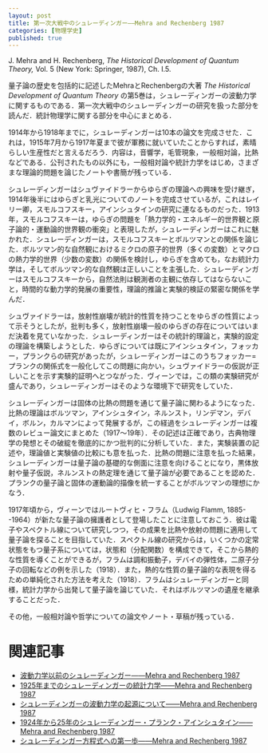 ```yaml
---
layout: post
title: 第一次大戦中のシュレーディンガー——Mehra and Rechenberg 1987
categories: [物理学史]
published: true
---
```


J. Mehra and H. Rechenberg, _The Historical Development of Quantum Theory,_ Vol. 5 (New York: Springer, 1987), Ch. I.5.

量子論の歴史を包括的に記述したMehraとRechenbergの大著 _The Historical Development of Quantum Theory_ の第5巻は，シュレーディンガーの波動力学に関するものである．第一次大戦中のシュレーディンガーの研究を扱った部分を読んだ．統計物理学に関する部分を中心にまとめる．

1914年から1918年までに，シュレーディンガーは10本の論文を完成させた．これは，1915年7月から1917年夏まで彼が軍務に就いていたことからすれば，素晴らしい生産性だと言えるだろう．内容は，音響学，毛管現象，一般相対論，比熱などである．公刊されたもの以外にも，一般相対論や統計力学をはじめ，さまざまな理論的問題を論じたノートや書簡が残っている．

シュレーディンガーはシュヴァイドラーからゆらぎの理論への興味を受け継ぎ，1914年後半にはゆらぎと乳光についてのノートを完成させているが，これはレイリー卿，スモルコフスキー，アインシュタインの研究に連なるものだった．1913年，スモルコフスキーは，ゆらぎの問題を「熱力学的・エネルギー的世界観と原子論的・運動論的世界観の衝突」と表現したが，シュレーディンガーはこれに魅かれた．シュレーディンガーは，スモルコフスキーとボルツマンとの関係を論じた．ボルツマン的な自然観におけるミクロの原子的世界（多くの変数）とマクロの熱力学的世界（少数の変数）の関係を検討し，ゆらぎを含めても，なお統計力学は，そしてボルツマン的な自然観は正しいことを主張した．シュレーディンガーはスモルコフスキーから，自然法則は観測者の主観に依存してはならないこと，時間的な動力学的発展の重要性，理論的推論と実験的検証の緊密な関係を学んだ．

<!--
統計的データの評価について．ブラウン運動においては，観測値の集合は固定された時間間隔における所与の粒子の空間変位ではなく，その粒子が所与の距離を進むのにかかる時間間隔からなるのであるから，観測されるゆらぎは通常の誤差分布には従わないことを注意しつつ，正しいゆらぎの式を導出した．これは好意的に迎えられ，特にスモルコフスキーが認めるところとなった．また，1918年3月には，軍務に就きながら，スモルコフスキーがエマルジョンを扱うときに用いたある統計的関係を検討し，Podjedがそれをロシアのある地域における女児の誕生率について適用したことを批判した．
-->

シュヴァイドラーは，放射性崩壊が統計的性質を持つことをゆらぎの性質によって示そうとしたが，批判も多く，放射性崩壊一般のゆらぎの存在についてはいまだ決着を見ていなかった．シュレーディンガーはその統計的理論と，実験的設定の理論を構築しようとした．ゆらぎについては既にアインシュタイン，フォッカー，プランクらの研究があったが，シュレーディンガーはこのうちフォッカー=プランクの関係式を一般化してこの問題に向かい，シュヴァイドラーの仮説が正しいことを示す実験的証明へとつながった．ヴィーンでは，この類の実験研究が盛んであり，シュレーディンガーはそのような環境下で研究をしていた．

シュレーディンガーは固体の比熱の問題を通じて量子論に関わるようになった．比熱の理論はボルツマン，アインシュタイン，ネルンスト，リンデマン，デバイ，ボルン，カルマンによって発展するが，この経過をシュレーディンガーは複数のレビュー論文にまとめた（1917〜19年）．その記述は正確であり，古典物理学の発想とその破綻を徹底的にかつ批判的に分析していた．また，実験装置の記述や，理論値と実験値の比較にも意を払った．比熱の問題に注意を払った結果，シュレーディンガーは量子論の基礎的な側面に注意を向けることになり，黒体放射や量子仮説，ネルンストの熱定理を通じて量子論が必要であることを認めた．プランクの量子論と固体の運動論的描像を統一することがボルツマンの理想にかなう．

1917年頃から，ヴィーンではルートヴィヒ・フラム（Ludwig Flamm, 1885--1964）が新たな量子論の擁護者として登場したことに注意しておこう．彼は電子やスペクトル線について研究しつつ，その成果を比熱や放射の問題に適用して量子論を探ることを目指していた．スペクトル線の研究からは，いくつかの定常状態をもつ量子系については，状態和（分配関数）を構成できて，そこから熱的な性質を導くことができるが，フラムは調和振動子，デバイの弾性体，二原子分子の回転などの例を示した（1918）．また，熱的な性質の量子論的な表現を得るための単純化された方法を考えた（1918）．フラムはシュレーディンガーと同様，統計力学から出発して量子論を論じていた．それはボルツマンの遺産を継承することだった．

その他，一般相対論や哲学についての論文やノート・草稿が残っている．

<!--
一般相対論について，1917年からフラムとともにいくつかの論文で検討している．テンソル解析をいくつかの分野に適用．力の消去と重力の消去は似ているという発想から，ヘルツの力学とアインシュタインの重力理論との関係についての草稿を書いた．エネルギー，慣性，重力の同一視．

物理学と哲学．時間の概念についての哲学的・生理学的省察．感覚と記憶の考察を通じて，時間の起源は同じ要素の記憶が繰り返されることだとする（1915）．因果性についても，そのものの他に，放射性物質や原子理論と関係を論じている．「繰り返し」のアイディアは，インド哲学との関連を想起させる（1918）．

原子理論と量子論．軍務から復帰した後，シュレーディンガーは意欲的に量子論を学んだ．光量子論の検証の方法を提案した（1919）．1920年，ヴィーンを去ってイェーナのマックス・ヴィーンの助手となる．
-->

# 関連記事

* [波動力学以前のシュレーディンガー——Mehra and Rechenberg 1987](http://hinaba.org/mikro-und-makro/2018/01/30/01.html)
* [1925年までのシュレーディンガーの統計力学——Mehra and Rechenberg 1987](http://hinaba.org/mikro-und-makro/2018/01/31/01.html)
* [シュレーディンガーの波動力学の起源について——Mehra and Rechenberg 1987](http://hinaba.org/mikro-und-makro/2018/01/31/02.html)
* [1924年から25年のシュレーディンガー・プランク・アインシュタイン——Mehra and Rechenberg 1987](http://hinaba.org/mikro-und-makro/2018/02/01/01.html)
* [シュレーディンガー方程式への第一歩——Mehra and Rechenberg 1987](http://hinaba.org/mikro-und-makro/2018/02/05/01.html)
